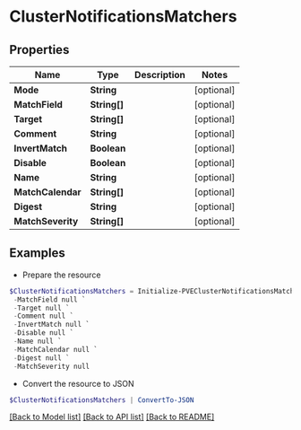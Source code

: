 # ClusterNotificationsMatchers
## Properties

Name | Type | Description | Notes
------------ | ------------- | ------------- | -------------
**Mode** | **String** |  | [optional] 
**MatchField** | **String[]** |  | [optional] 
**Target** | **String[]** |  | [optional] 
**Comment** | **String** |  | [optional] 
**InvertMatch** | **Boolean** |  | [optional] 
**Disable** | **Boolean** |  | [optional] 
**Name** | **String** |  | [optional] 
**MatchCalendar** | **String[]** |  | [optional] 
**Digest** | **String** |  | [optional] 
**MatchSeverity** | **String[]** |  | [optional] 

## Examples

- Prepare the resource
```powershell
$ClusterNotificationsMatchers = Initialize-PVEClusterNotificationsMatchers  -Mode null `
 -MatchField null `
 -Target null `
 -Comment null `
 -InvertMatch null `
 -Disable null `
 -Name null `
 -MatchCalendar null `
 -Digest null `
 -MatchSeverity null
```

- Convert the resource to JSON
```powershell
$ClusterNotificationsMatchers | ConvertTo-JSON
```

[[Back to Model list]](../README.md#documentation-for-models) [[Back to API list]](../README.md#documentation-for-api-endpoints) [[Back to README]](../README.md)


